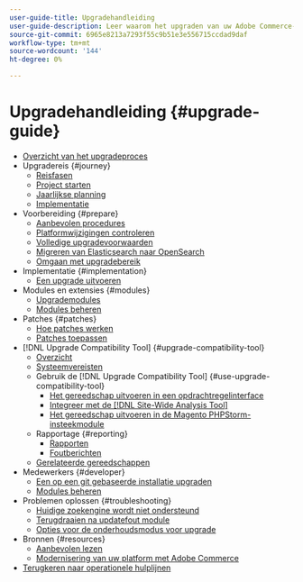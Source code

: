 ```yaml
---
user-guide-title: Upgradehandleiding
user-guide-description: Leer waarom het upgraden van uw Adobe Commerce-toepassing zo belangrijk is en hoe u een upgrade kunt plannen en uitvoeren.
source-git-commit: 6965e8213a7293f55c9b51e3e556715ccdad9daf
workflow-type: tm+mt
source-wordcount: '144'
ht-degree: 0%

---
```



# Upgradehandleiding {#upgrade-guide}

- [Overzicht van het upgradeproces](overview.md)
- Upgradereis {#journey}
   - [Reisfasen](journey/phases.md)
   - [Project starten](journey/project-launch.md)
   - [Jaarlijkse planning](journey/annual-planning.md)
   - [Implementatie](journey/implementation.md)
- Voorbereiding {#prepare}
   - [Aanbevolen procedures](prepare/best-practices.md)
   - [Platformwijzigingen controleren](prepare/platform-changes.md)
   - [Volledige upgradevoorwaarden](prepare/prerequisites.md)
   - [Migreren van Elasticsearch naar OpenSearch](prepare/opensearch-migration.md)
   - [Omgaan met upgradebereik](prepare/scope.md)
- Implementatie {#implementation}
   - [Een upgrade uitvoeren](implementation/perform-upgrade.md)
- Modules en extensies {#modules}
   - [Upgrademodules](modules/upgrade.md)
   - [Modules beheren](modules/manage.md)
- Patches {#patches}
   - [Hoe patches werken](patches/overview.md)
   - [Patches toepassen](patches/apply.md)
- [!DNL Upgrade Compatibility Tool] {#upgrade-compatibility-tool}
   - [Overzicht](upgrade-compatibility-tool/overview.md)
   - [Systeemvereisten](upgrade-compatibility-tool/prerequisites.md)
   - Gebruik de [!DNL Upgrade Compatibility Tool] {#use-upgrade-compatibility-tool}
      - [Het gereedschap uitvoeren in een opdrachtregelinterface](upgrade-compatibility-tool/run.md)
      - [Integreer met de [!DNL Site-Wide Analysis Tool]](upgrade-compatibility-tool/integrate-analysis-tool.md)
      - [Het gereedschap uitvoeren in de Magento PHPStorm-insteekmodule](upgrade-compatibility-tool/run-configuration-phpstorm-plugin.md)
   - Rapportage {#reporting}
      - [Rapporten](upgrade-compatibility-tool/reports.md)
      - [Foutberichten](upgrade-compatibility-tool/error-messages.md)
   - [Gerelateerde gereedschappen](upgrade-compatibility-tool/related-tools.md)
- Medewerkers {#developer}
   - [Een op een git gebaseerde installatie upgraden](developer/git-installs.md)
   - [Modules beheren](developer/manage-modules.md)
- Problemen oplossen {#troubleshooting}
   - [Huidige zoekengine wordt niet ondersteund](troubleshooting/search-engine-not-supported.md)
   - [Terugdraaien na updatefout module](troubleshooting/roll-back-after-update-failure.md)
   - [Opties voor de onderhoudsmodus voor upgrade](troubleshooting/maintenance-mode-options.md)
- Bronnen {#resources}
   - [Aanbevolen lezen](resources/recommended-reading.md)
   - [Modernisering van uw platform met Adobe Commerce](resources/recommended-upgrade-paths.md)
- [Terugkeren naar operationele hulplijnen](https://experienceleague.adobe.com/docs/commerce-operations/operational-guides/home.html)
